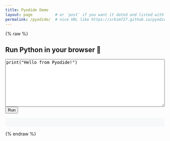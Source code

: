 ```yaml
---
title: Pyodide Demo
layout: page          # or `post` if you want it dated and listed with posts
permalink: /pyodide/  # nice URL like https://srkim727.github.io/pyodide/
---
```


{% raw %}
<div style="max-width: 900px;">
  <h2>Run Python in your browser 🐍</h2>
  <textarea id="code" style="width:100%;height:150px;font-family:monospace;">print("Hello from Pyodide!")</textarea><br>
  <button id="run">Run</button>
  <pre id="output" style="background:#f6f8fa;padding:1em;border-radius:6px;"></pre>
</div>

<!-- Load Pyodide -->
<script src="https://cdn.jsdelivr.net/pyodide/v0.26.2/full/pyodide.js"></script>

<!-- Your app logic -->
<script type="module">
  const out = document.getElementById("output");
  const runBtn = document.getElementById("run");
  const codeEl = document.getElementById("code");

  const pyodide = await loadPyodide();

  // (Optional) helper to capture stdout/stderr
  function withCapturedIO(fn) {
    let buf = "";
    pyodide.setStdout({ batched: s => buf += s + "\n" });
    pyodide.setStderr({ batched: s => buf += "Error: " + s + "\n" });
    return fn().then(() => buf);
  }

  runBtn.onclick = async () => {
    out.textContent = "Running...";
    try {
      const result = await withCapturedIO(() => pyodide.runPythonAsync(codeEl.value));
      out.textContent = result || "(no output)";
    } catch (e) {
      out.textContent = "⚠️ " + e;
    }
  };
</script>
{% endraw %}

